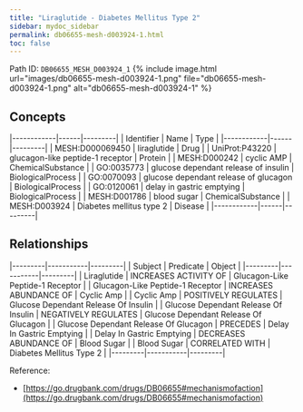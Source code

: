 ```yaml
---
title: "Liraglutide - Diabetes Mellitus Type 2"
sidebar: mydoc_sidebar
permalink: db06655-mesh-d003924-1.html
toc: false 
---
```



Path ID: `DB06655_MESH_D003924_1`
{% include image.html url="images/db06655-mesh-d003924-1.png" file="db06655-mesh-d003924-1.png" alt="db06655-mesh-d003924-1" %}

## Concepts

|------------|------|---------|
| Identifier | Name | Type    |
|------------|------|---------|
| MESH:D000069450 | liraglutide | Drug |
| UniProt:P43220 | glucagon-like peptide-1 receptor | Protein |
| MESH:D000242 | cyclic AMP | ChemicalSubstance |
| GO:0035773 | glucose dependant release of insulin | BiologicalProcess |
| GO:0070093 | glucose dependant release of glucagon | BiologicalProcess |
| GO:0120061 | delay in gastric emptying | BiologicalProcess |
| MESH:D001786 | blood sugar | ChemicalSubstance |
| MESH:D003924 | Diabetes mellitus type 2 | Disease |
|------------|------|---------|

## Relationships

|---------|-----------|---------|
| Subject | Predicate | Object  |
|---------|-----------|---------|
| Liraglutide | INCREASES ACTIVITY OF | Glucagon-Like Peptide-1 Receptor |
| Glucagon-Like Peptide-1 Receptor | INCREASES ABUNDANCE OF | Cyclic Amp |
| Cyclic Amp | POSITIVELY REGULATES | Glucose Dependant Release Of Insulin |
| Glucose Dependant Release Of Insulin | NEGATIVELY REGULATES | Glucose Dependant Release Of Glucagon |
| Glucose Dependant Release Of Glucagon | PRECEDES | Delay In Gastric Emptying |
| Delay In Gastric Emptying | DECREASES ABUNDANCE OF | Blood Sugar |
| Blood Sugar | CORRELATED WITH | Diabetes Mellitus Type 2 |
|---------|-----------|---------|

Reference: 
  - [https://go.drugbank.com/drugs/DB06655#mechanismofaction](https://go.drugbank.com/drugs/DB06655#mechanismofaction)
